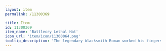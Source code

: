 ```yaml
---
layout: item
permalink: /11300369

title: Item
id: 11300369
item_name: 'Battlecry Lethal Hat'
icon_url: 'item/icon/11300064.png'
tooltip_description: 'The legendary blacksmith Roman worked his fingers to the bone creating this hat for Assassins competing in the arena. It''s imbued with a special reagent that helps the wearer resist magic attacks.'
---
```

